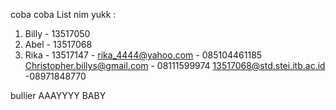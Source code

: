 coba coba
List nim yukk :
1. Billy - 13517050
2. Abel - 13517068
3. Rika - 13517147 - rika_4444@yahoo.com - 085104461185
Christopher.billys@gmail.com - 08111599974
13517068@std.stei.itb.ac.id -08971848770

bullier
AAAYYYY BABY
